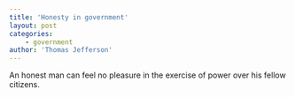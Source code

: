 ```yaml
---
title: 'Honesty in government'
layout: post
categories:
    - government
author: 'Thomas Jefferson'
---
```


An honest man can feel no pleasure in the exercise of power over his fellow citizens.